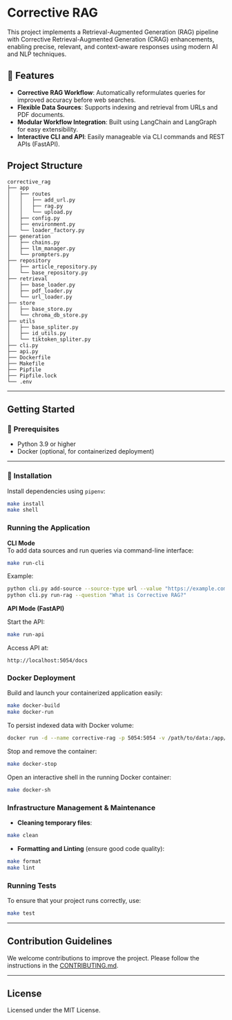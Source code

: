 # Corrective RAG

This project implements a Retrieval-Augmented Generation (RAG) pipeline with Corrective Retrieval-Augmented Generation (CRAG) enhancements, enabling precise, relevant, and context-aware responses using modern AI and NLP techniques.

## 🚀 Features

- **Corrective RAG Workflow**: Automatically reformulates queries for improved accuracy before web searches.
- **Flexible Data Sources**: Supports indexing and retrieval from URLs and PDF documents.
- **Modular Workflow Integration**: Built using LangChain and LangGraph for easy extensibility.
- **Interactive CLI and API**: Easily manageable via CLI commands and REST APIs (FastAPI).

## Project Structure

```
corrective_rag
├── app
│   ├── routes
│   │   ├── add_url.py
│   │   ├── rag.py
│   │   └── upload.py
│   ├── config.py
│   ├── environment.py
│   └── loader_factory.py
├── generation
│   ├── chains.py
│   ├── llm_manager.py
│   └── prompters.py
├── repository
│   ├── article_repository.py
│   └── base_repository.py
├── retrieval
│   ├── base_loader.py
│   ├── pdf_loader.py
│   └── url_loader.py
├── store
│   ├── base_store.py
│   └── chroma_db_store.py
├── utils
│   ├── base_spliter.py
│   ├── id_utils.py
│   └── tiktoken_spliter.py
├── cli.py
├── api.py
├── Dockerfile
├── Makefile
├── Pipfile
├── Pipfile.lock
└── .env
```

---

## Getting Started

### 🚩 **Prerequisites**

- Python 3.9 or higher
- Docker (optional, for containerized deployment)

---

### 🚀 **Installation**

Install dependencies using `pipenv`:

```bash
make install
make shell
```

### Running the Application

**CLI Mode**  
To add data sources and run queries via command-line interface:

```bash
make run-cli
```

Example:

```bash
python cli.py add-source --source-type url --value "https://example.com"
python cli.py run-rag --question "What is Corrective RAG?"
```

**API Mode (FastAPI)**

Start the API:

```bash
make run-api
```

Access API at:

```
http://localhost:5054/docs
```

### Docker Deployment

Build and launch your containerized application easily:

```bash
make docker-build
make docker-run
```

To persist indexed data with Docker volume:

```bash
docker run -d --name corrective-rag -p 5054:5054 -v /path/to/data:/app/data corrective-rag
```

Stop and remove the container:

```bash
make docker-stop
```

Open an interactive shell in the running Docker container:

```bash
make docker-sh
```

### Infrastructure Management & Maintenance

- **Cleaning temporary files**:

```bash
make clean
```

- **Formatting and Linting** (ensure good code quality):

```bash
make format
make lint
```

### Running Tests

To ensure that your project runs correctly, use:

```bash
make test
```

---

## Contribution Guidelines

We welcome contributions to improve the project. Please follow the instructions in the [CONTRIBUTING.md](CONTRIBUTING.md).

---

## License

Licensed under the MIT License.
